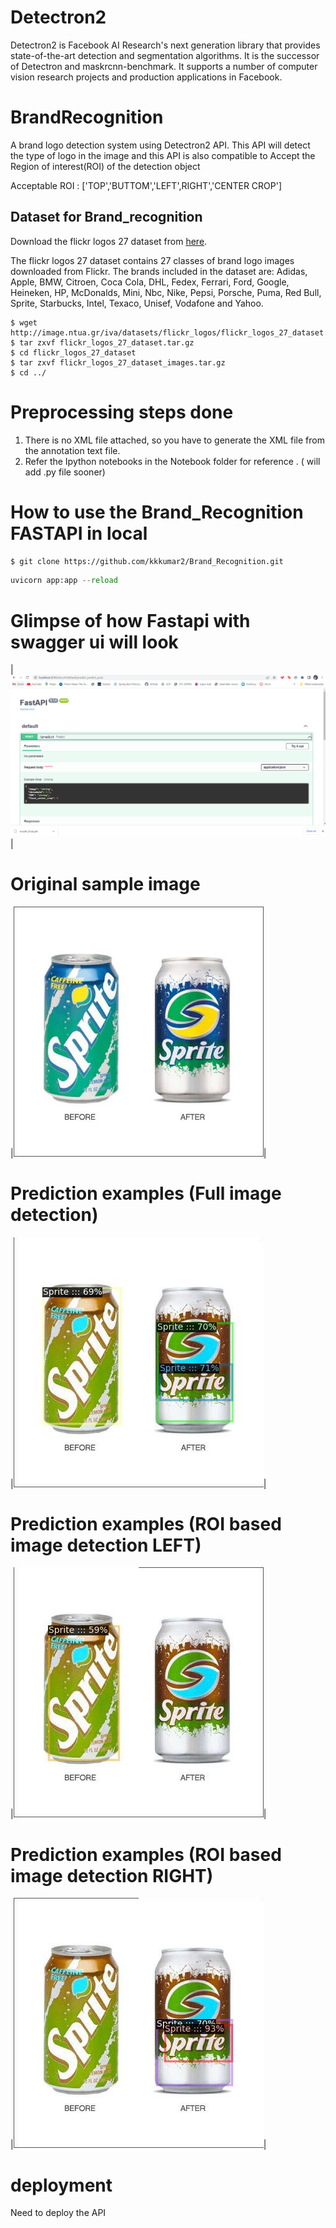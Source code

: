 # Detectron2

Detectron2 is Facebook AI Research's next generation library that provides state-of-the-art detection and segmentation algorithms. It is the successor of Detectron and maskrcnn-benchmark. It supports a number of computer vision research projects and production applications in Facebook.


# BrandRecognition

A brand logo detection system using Detectron2 API. This API will detect the type of logo in the image and this API is also compatible to Accept the Region of interest(ROI) of the detection object 

Acceptable ROI :  ['TOP','BUTTOM','LEFT',RIGHT','CENTER CROP']

## Dataset for Brand_recognition

 Download the flickr logos 27 dataset from [here](http://image.ntua.gr/iva/datasets/flickr_logos/).

   The flickr logos 27 dataset contains 27 classes of brand logo images downloaded from Flickr. The brands included in the dataset are: Adidas, Apple, BMW, Citroen, Coca Cola, DHL, Fedex, Ferrari, Ford, Google, Heineken, HP, McDonalds, Mini, Nbc, Nike, Pepsi, Porsche, Puma, Red Bull, Sprite, Starbucks, Intel, Texaco, Unisef, Vodafone and Yahoo.

   ```shell
   $ wget http://image.ntua.gr/iva/datasets/flickr_logos/flickr_logos_27_dataset.tar.gz
   $ tar zxvf flickr_logos_27_dataset.tar.gz
   $ cd flickr_logos_27_dataset
   $ tar zxvf flickr_logos_27_dataset_images.tar.gz
   $ cd ../
   ```

# Preprocessing steps done

1) There is no XML file attached, so you have to generate the XML file from the annotation text file.
2) Refer the Ipython notebooks in the Notebook folder for reference . ( will add .py file sooner)

# How to use the Brand_Recognition FASTAPI in local

   ```bash
   $ git clone https://github.com/kkkumar2/Brand_Recognition.git
   ```
   ```python
   uvicorn app:app --reload
   ``` 
# Glimpse of how Fastapi with swagger ui will look

|![example1](detections\api.PNG)|

# Original sample image

|![example1](detections\input.jpg)|

# Prediction examples (Full image detection)

|![example1](detections\full_prediction.jpg)|

# Prediction examples (ROI based image detection LEFT)

|![example1](detections\left_prediction.jpg)|

# Prediction examples (ROI based image detection RIGHT)

|![example1](detections\right_prediction.jpg)|

# deployment

Need to deploy the API